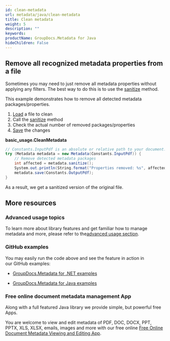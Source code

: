 ```yaml
---
id: clean-metadata
url: metadata/java/clean-metadata
title: Clean metadata
weight: 5
description: ""
keywords: 
productName: GroupDocs.Metadata for Java
hideChildren: False
---
```

## Remove all recognized metadata properties from a file

Sometimes you may need to just remove all metadata properties without applying any filters. The best way to do this is to use the [sanitize](https://apireference.groupdocs.com/metadata/java/com.groupdocs.metadata/Metadata#sanitize()) method.

This example demonstrates how to remove all detected metadata packages/properties.

1.  [Load](Clean%2Bmetadata.html) a file to clean
2.  Call the [sanitize](https://apireference.groupdocs.com/metadata/java/com.groupdocs.metadata/Metadata#sanitize()) method
3.  Check the actual number of removed packages/properties
4.  [Save](Clean%2Bmetadata.html) the changes

**basic\_usage.CleanMetadata**

```csharp
// Constants.InputPdf is an absolute or relative path to your document. Ex: @"C:\Docs\source.pdf"
try (Metadata metadata = new Metadata(Constants.InputPdf)) {
	// Remove detected metadata packages
	int affected = metadata.sanitize();
	System.out.println(String.format("Properties removed: %s", affected));
	metadata.save(Constants.OutputPdf);
}
```

As a result, we get a sanitized version of the original file.

## More resources

### Advanced usage topics

To learn more about library features and get familiar how to manage metadata and more, please refer to the[advanced usage section](Advanced%2BUsage.html).

### GitHub examples

You may easily run the code above and see the feature in action in our GitHub examples:

*   [GroupDocs.Metadata for .NET examples](https://github.com/groupdocs-metadata/GroupDocs.Metadata-for-.NET)
    
*   [GroupDocs.Metadata for Java examples](https://github.com/groupdocs-metadata/GroupDocs.Metadata-for-Java)
    

### Free online document metadata management App

Along with a full featured Java library we provide simple, but powerful free Apps.

You are welcome to view and edit metadata of PDF, DOC, DOCX, PPT, PPTX, XLS, XLSX, emails, images and more with our free online [Free Online Document Metadata Viewing and Editing App](https://products.groupdocs.app/metadata).
